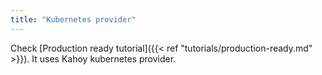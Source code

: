 ```yaml
---
title: "Kubernetes provider"
---
```


Check [Production ready tutorial]({{< ref "tutorials/production-ready.md" >}}). It uses Kahoy kubernetes provider.
